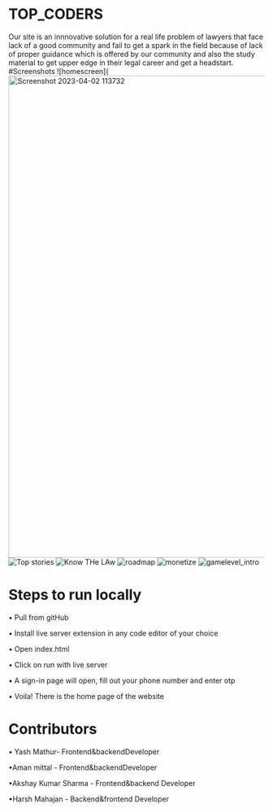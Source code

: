 # TOP_CODERS
Our site is an innnovative solution for a real life problem of lawyers that face lack of a good community and fail to get a spark in the field because of lack of proper guidance which is offered by our community and also the study material to get upper edge in their legal career and get a headstart.
#Screenshots
![homescreen](<img width="948" alt="Screenshot 2023-04-02 113732" src="https://user-images.githubusercontent.com/122734275/229337216-69e28e89-ece6-4afb-be36-9a3db135f4b3.png">
![Top stories](https://user-images.githubusercontent.com/122734275/229337230-864df816-17c1-4d66-8bcf-76b85aa04fa9.png>)
![Know THe LAw](https://user-images.githubusercontent.com/122734275/229337254-3dc3ad76-246b-468a-bd51-10cf78697030.png>)
![roadmap](https://user-images.githubusercontent.com/122734275/229337254-3dc3ad76-246b-468a-bd51-10cf78697030.png>)
![monetize](https://user-images.githubusercontent.com/122734275/229337283-af127483-f75e-47f2-9efa-53616630d8e5.png>)
![gamelevel_intro](https://user-images.githubusercontent.com/122734275/229337265-e6372e86-0a1f-4390-8b02-4f8839a5d507.png>)
# Steps to run locally
• Pull from gitHub

• Install live server extension in any code editor of your choice

• Open index.html 

• Click on run with live server

• A sign-in page will open, fill out your phone number and enter otp

• Voila! There is the home page of the website


# Contributors
• Yash Mathur- Frontend&backendDeveloper

•Aman mittal - Frontend&backendDeveloper

•Akshay Kumar Sharma - Frontend&backend Developer

•Harsh Mahajan - Backend&frontend Developer
